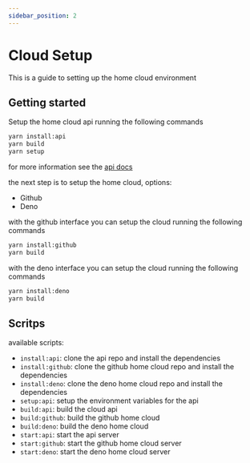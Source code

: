 ```yaml
---
sidebar_position: 2
---
```


# Cloud Setup

This is a guide to setting up the home cloud environment

## Getting started

Setup the home cloud api running the following commands

```bash
yarn install:api
yarn build
yarn setup
```

for more information see the [api docs](https://github.com/iswilljr/cloud-api#docs)

the next step is to setup the home cloud, options:

- Github
- Deno

with the github interface you can setup the cloud running the following commands

```bash
yarn install:github
yarn build
```

with the deno interface you can setup the cloud running the following commands

```bash
yarn install:deno
yarn build
```

## Scritps

available scripts:

- `install:api`: clone the api repo and install the dependencies
- `install:github`: clone the github home cloud repo and install the dependencies
- `install:deno`: clone the deno home cloud repo and install the dependencies
- `setup:api`: setup the environment variables for the api
- `build:api`: build the cloud api
- `build:github`: build the github home cloud
- `build:deno`: build the deno home cloud
- `start:api`: start the api server
- `start:github`: start the github home cloud server
- `start:deno`: start the deno home cloud server

